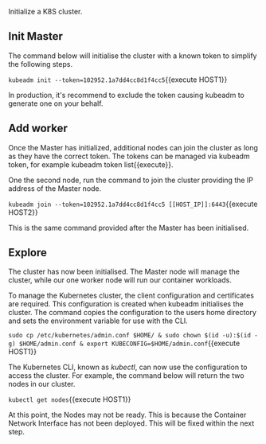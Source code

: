 Initialize a K8S cluster.

## Init Master

The command below will initialise the cluster with a known token to simplify the following steps.

`kubeadm init --token=102952.1a7dd4cc8d1f4cc5`{{execute HOST1}}

In production, it's recommend to exclude the token causing kubeadm to generate one on your behalf.

## Add worker
Once the Master has initialized, additional nodes can join the cluster as long as they have the correct token. The tokens can be managed via kubeadm token, for example kubeadm token list{{execute}}.

One the second node, run the command to join the cluster providing the IP address of the Master node.

`kubeadm join --token=102952.1a7dd4cc8d1f4cc5 [[HOST_IP]]:6443`{{execute HOST2}}

This is the same command provided after the Master has been initialised.

## Explore

The cluster has now been initialised. The Master node will manage the cluster, while our one worker node will run our container workloads.

To manage the Kubernetes cluster, the client configuration and certificates are required. This configuration is created when kubeadm initialises the cluster. The command copies the configuration to the users home directory and sets the environment variable for use with the CLI.

`sudo cp /etc/kubernetes/admin.conf $HOME/ & sudo chown $(id -u):$(id -g) $HOME/admin.conf & export KUBECONFIG=$HOME/admin.conf`{{execute HOST1}}

The Kubernetes CLI, known as _kubectl_, can now use the configuration to access the cluster. For example, the command below will return the two nodes in our cluster.

`kubectl get nodes`{{execute HOST1}}

At this point, the Nodes may not be ready. This is because the Container Network Interface has not been deployed. This will be fixed within the next step.